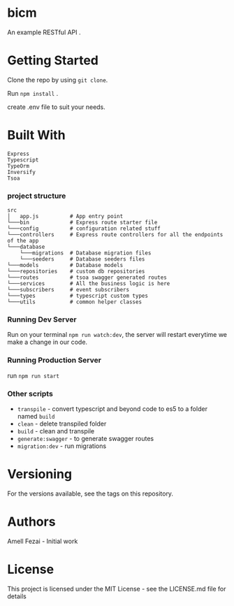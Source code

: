 # bicm
An example RESTful API .


# Getting Started

Clone the repo by using `git clone`.

Run `npm install` .

create .env file to suit your needs.

 
# Built With

```
Express  
Typescript
TypeOrm
Inversify
Tsoa
```

### project structure

```
src
│   app.js          # App entry point
└───bin             # Express route starter file
└───config          # configuration related stuff
└───controllers     # Express route controllers for all the endpoints of the app
└───database 
    └───migrations  # Database migration files
    └───seeders     # Database seeders files
└───models          # Database models
└───repositories    # custom db repositories
└───routes          # tsoa swagger generated routes
└───services        # All the business logic is here
└───subscribers     # event subscribers 
└───types           # typescript custom types 
└───utils           # common helper classes
```

### Running Dev Server

Run on your terminal `npm run watch:dev`, the server will restart everytime we make a change in our code.

### Running Production Server

run `npm run start`

### Other scripts

* `transpile` - convert typescript and beyond code to es5 to a folder named `build`
* `clean` - delete transpiled folder
* `build` - clean and transpile
* `generate:swagger` - to generate swagger routes
* `migration:dev` - run migrations

# Versioning
For the versions available, see the tags on this repository.

# Authors
Amell Fezai - Initial work
 
# License
This project is licensed under the MIT License - see the LICENSE.md file for details